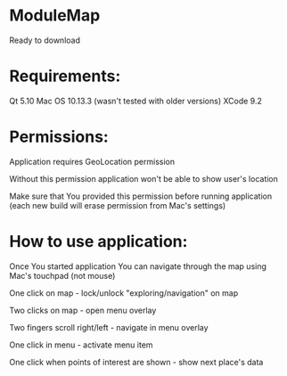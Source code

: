 # ModuleMap

Ready to download

# Requirements:
Qt 5.10
Mac OS 10.13.3 (wasn't tested with older versions)
XCode 9.2


# Permissions:
Application requires GeoLocation permission

Without this permission application won't be able to show user's location

Make sure that You provided this permission before running application (each new build will erase permission from Mac's settings)

# How to use application:
Once You started application You can navigate through the map using Mac's touchpad (not mouse)

One click on map - lock/unlock "exploring/navigation" on map

Two clicks on map - open menu overlay

Two fingers scroll right/left - navigate in menu overlay

One click in menu - activate menu item

One click when points of interest are shown - show next place's data
